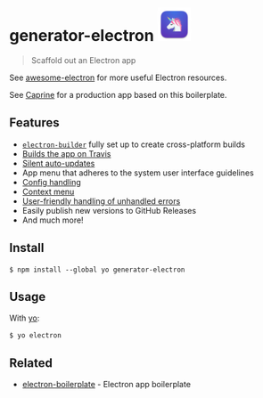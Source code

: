 # generator-electron <img src="app/templates/static/icon.png" width="60">

> Scaffold out an Electron app

See [awesome-electron](https://github.com/sindresorhus/awesome-electron) for more useful Electron resources.

See [Caprine](https://github.com/sindresorhus/caprine) for a production app based on this boilerplate.


## Features

- [`electron-builder`](https://www.electron.build) fully set up to create cross-platform builds
- [Builds the app on Travis](https://www.electron.build/multi-platform-build.html)
- [Silent auto-updates](https://www.electron.build/auto-update.html)
- App menu that adheres to the system user interface guidelines
- [Config handling](https://github.com/sindresorhus/electron-store)
- [Context menu](https://github.com/sindresorhus/electron-context-menu)
- [User-friendly handling of unhandled errors](https://github.com/sindresorhus/electron-unhandled)
- Easily publish new versions to GitHub Releases
- And much more!


## Install

```
$ npm install --global yo generator-electron
```


## Usage

With [yo](https://github.com/yeoman/yo):

```
$ yo electron
```


## Related

- [electron-boilerplate](https://github.com/sindresorhus/electron-boilerplate) - Electron app boilerplate
